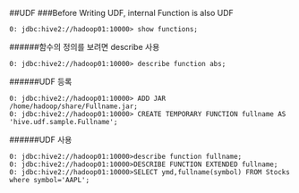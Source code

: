 ##UDF
###Before Writing UDF, internal Function is also UDF
```
0: jdbc:hive2://hadoop01:10000> show functions;
```
######함수의 정의를 보려면 describe 사용
```
0: jdbc:hive2://hadoop01:10000> describe function abs;
```
######UDF 등록
```
0: jdbc:hive2://hadoop01:10000> ADD JAR /home/hadoop/share/Fullname.jar;
0: jdbc:hive2://hadoop01:10000> CREATE TEMPORARY FUNCTION fullname AS 'hive.udf.sample.Fullname';
```
######UDF 사용
```
0: jdbc:hive2://hadoop01:10000>describe function fullname;
0: jdbc:hive2://hadoop01:10000>DESCRIBE FUNCTION EXTENDED fullname;
0: jdbc:hive2://hadoop01:10000>SELECT ymd,fullname(symbol) FROM Stocks where symbol='AAPL';
```